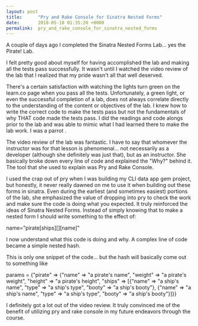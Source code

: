 ```yaml
---
layout: post
title:      "Pry and Rake Console for Sinatra Nested Forms"
date:       2018-05-10 01:35:20 +0000
permalink:  pry_and_rake_console_for_sinatra_nested_forms
---
```



A couple of days ago I completed the Sinatra Nested Forms Lab... yes the Pirate! Lab.

I felt pretty good about myself for having accomplished the lab and making all the tests pass successfully.  It wasn't until I watched the video review of the lab that I realized that my pride wasn't all that well deserved.

There's a certain satisfaction with watching the lights turn green on the learn.co page when you pass all the tests.  Unfortunately, a green light, or even the successful completion of a lab, does not always correlate directly to the understanding of the content or objectives of the lab.  I knew how to write the correct code to make the tests pass but not the fundamentals of why THAT code made the tests pass.  I did the readings and code alongs prior to the lab and was able to mimic what I had learned there to make the lab work.  I was a parrot <sigh>.

The video review of the lab was fantastic.  I have to say that whomever the instructor was for that lesson is phenomenal...  not necessarily as a developer (although she definitely was just that), but as an instructor.  She basically broke down every line of code and explained the "Why?" behind it.  The tool that she used to explain was Pry and Rake Console.

I used the crap out of pry when I was building my CLI data app gem project, but honestly, it never really dawned on me to use it when building out these forms in sinatra.  Even during the earliest (and sometimes easiest) portions of the lab, she emphasized the value of dropping into pry to check the work and make sure the code is doing what you expected.  It truly reinforced the ideas of Sinatra Nested Forms.  Instead of simply knowing that to make a nested form I should write something to the effect of: 

name="pirate[ships][][name]"

I now understand what this code is doing and why.  A complex line of code became a simple nested hash.

This is only one snippet of the code...  but the hash will basically come out to something like


params = {"pirate" =>
     {"name" => "a pirate's name",
		 "weight" => "a pirate's weight",
		 "height" => "a pirate's height",
		 "ships" =>
		      [{"name" => "a ship's name",
					"type" => "a ship's type",
					"booty" => "a ship's booty"},
					{"name" => "a ship's name",
					"type" => "a ship's type",
					"booty" => "a ship's booty"}]}}
					
I definitely got a lot out of the video review.  It truly convinced me of the benefit of utilizing pry and rake console in my future endeavors through the course.
					




